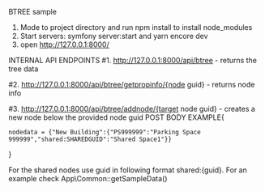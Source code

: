 BTREE sample


1. Mode to project directory and run npm install to install node_modules
2. Start servers: symfony server:start and yarn encore dev
3. open http://127.0.0.1:8000/


INTERNAL API ENDPOINTS
#1. http://127.0.0.1:8000/api/btree - returns the tree data

#2. http://127.0.0.1:8000/api/btree/getpropinfo/{node guid} - returns node info

#3. http://127.0.0.1:8000/api/btree/addnode/{target node guid} - creates a new node below the provided node guid
POST BODY EXAMPLE{

    nodedata = {"New Building":{"PS999999":"Parking Space 999999","shared:SHAREDGUID":"Shared Space1"}}
}

For the shared nodes use guid in following format shared:{guid}. For an example check App\Common::getSampleData()